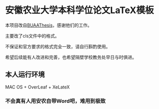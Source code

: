 # 安徽农业大学本科学位论文LaTeX模板

本项目改自[BUAAThesis](https://github.com/CheckBoxStudio/BUAAThesis#%E5%8C%97%E4%BA%AC%E8%88%AA%E7%A9%BA%E8%88%AA%E5%A4%A9%E5%A4%A7%E5%AD%A6%E5%AD%A6%E4%BD%8D%E8%AE%BA%E6%96%87latex%E6%A8%A1%E6%9D%BF)，感谢他们的工作。

主要改了cls文件中的格式。

不保证和官方要求的格式完全一致，请自行斟酌使用。

希望后续能有人改进和完善，也希望隔壁学校教务处早日与时俱进。

## 本人运行环境

MAC OS + OverLeaf + XeLateX

### 不会真有人用安农自带Word吧，难用到极致


